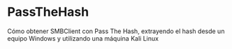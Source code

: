 # PassTheHash
Cómo obtener SMBClient con Pass The Hash, extrayendo el hash desde un equipo Windows y utilizando una máquina Kali Linux
